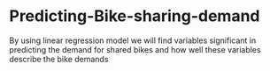 # Predicting-Bike-sharing-demand
By using linear regression model we will find variables significant in predicting the demand for shared bikes and how well these variables describe the bike demands
